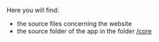 Here you will find:
* the source files concerning the website
* the source folder of the app in the folder [/core](/core)
